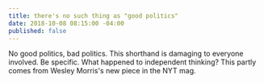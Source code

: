 ```yaml
---
title: there's no such thing as "good politics"
date: 2018-10-08 08:15:00 -04:00
published: false
---
```


No good politics, bad politics. This shorthand is damaging to everyone involved. Be specific. What happened to independent thinking? This partly comes from Wesley Morris's new piece in the NYT mag.